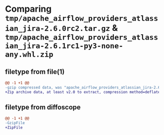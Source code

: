 # Comparing `tmp/apache_airflow_providers_atlassian_jira-2.6.0rc2.tar.gz` & `tmp/apache_airflow_providers_atlassian_jira-2.6.1rc1-py3-none-any.whl.zip`

## filetype from file(1)

```diff
@@ -1 +1 @@
-gzip compressed data, was "apache_airflow_providers_atlassian_jira-2.6.0rc2.tar", last modified: Tue Apr 30 11:19:11 2024, max compression
+Zip archive data, at least v2.0 to extract, compression method=deflate
```

## filetype from diffoscope

```diff
@@ -1 +1 @@
-GzipFile
+ZipFile
```

